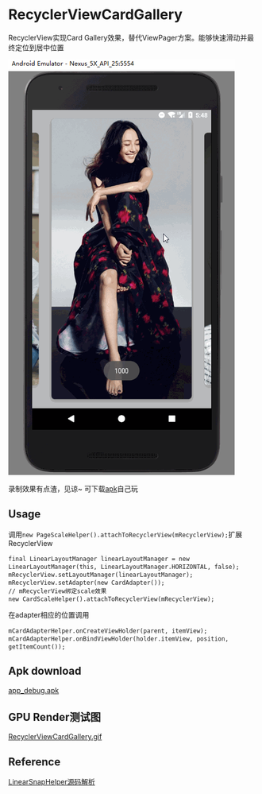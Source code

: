 # RecyclerViewCardGallery

RecyclerView实现Card Gallery效果，替代ViewPager方案。能够快速滑动并最终定位到居中位置

![RecyclerViewCardGallery.gif](https://github.com/huazhiyuan2008/RecyclerViewCardGallery/blob/master/art/RecyclerViewCardGallery.gif)

录制效果有点渣，见谅~ 可下载[apk](https://github.com/huazhiyuan2008/RecyclerViewCardGallery/blob/master/art/app-debug.apk?raw=true)自己玩

## Usage

调用`new PageScaleHelper().attachToRecyclerView(mRecyclerView);`扩展RecyclerView
```
final LinearLayoutManager linearLayoutManager = new LinearLayoutManager(this, LinearLayoutManager.HORIZONTAL, false);
mRecyclerView.setLayoutManager(linearLayoutManager);
mRecyclerView.setAdapter(new CardAdapter());
// mRecyclerView绑定scale效果
new CardScaleHelper().attachToRecyclerView(mRecyclerView);
```

在adapter相应的位置调用
```
mCardAdapterHelper.onCreateViewHolder(parent, itemView);
mCardAdapterHelper.onBindViewHolder(holder.itemView, position, getItemCount());
```

## Apk download
[app_debug.apk](https://github.com/huazhiyuan2008/RecyclerViewCardGallery/blob/master/art/app-debug.apk?raw=true)

## GPU Render测试图
[RecyclerViewCardGallery.gif](https://github.com/huazhiyuan2008/RecyclerViewCardGallery/blob/master/art/RecyclerViewCardGallery_GPU.gif)

## Reference
[LinearSnapHelper源码解析](http://huazhiyuan2008.github.io/2016/09/01/LinearSnapHelper源码解析)